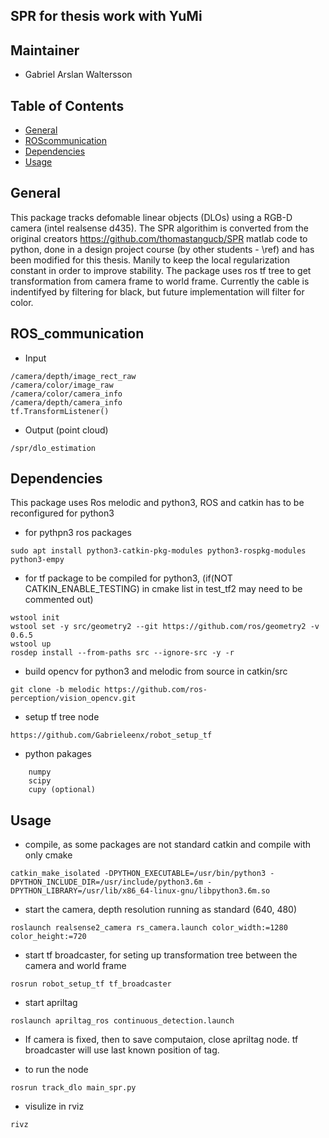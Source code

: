 ## SPR for thesis work with YuMi 

## Maintainer 
* Gabriel Arslan Waltersson

## Table of Contents
* [General](#general)
* [ROScommunication](#ros_communication)
* [Dependencies](#dependencies)
* [Usage](#usage)

## General
This package tracks defomable linear objects (DLOs) using a RGB-D camera (intel realsense d435). The SPR algorithim is converted from the original creators https://github.com/thomastangucb/SPR matlab code to python, done in a design project course (by other students - \ref) and has been modified for this thesis. Manily to keep the local regularization constant in order to improve stability. The package uses ros tf tree to get transformation from camera frame to world frame. Currently the cable is indentifyed by filtering for black, but future  implementation will filter for color.      

## ROS_communication
* Input
```
/camera/depth/image_rect_raw
/camera/color/image_raw
/camera/color/camera_info
/camera/depth/camera_info
tf.TransformListener()
```
* Output (point cloud)
```
/spr/dlo_estimation
```


## Dependencies
This package uses Ros melodic and python3, ROS and catkin has to be reconfigured for python3
* for pythpn3 ros packages 
```
sudo apt install python3-catkin-pkg-modules python3-rospkg-modules python3-empy
```
* for tf package to be compiled for python3, (if(NOT CATKIN_ENABLE_TESTING) in cmake list in test_tf2 may need to be commented out)
```
wstool init
wstool set -y src/geometry2 --git https://github.com/ros/geometry2 -v 0.6.5
wstool up
rosdep install --from-paths src --ignore-src -y -r
```
* build opencv for python3 and melodic from source in catkin/src
```
git clone -b melodic https://github.com/ros-perception/vision_opencv.git
```
* setup tf tree node
```
https://github.com/Gabrieleenx/robot_setup_tf
```

* python pakages
``` 
    numpy
    scipy
    cupy (optional)
```

## Usage
* compile, as some packages are not standard catkin and compile with only cmake
``` 
catkin_make_isolated -DPYTHON_EXECUTABLE=/usr/bin/python3 -DPYTHON_INCLUDE_DIR=/usr/include/python3.6m -DPYTHON_LIBRARY=/usr/lib/x86_64-linux-gnu/libpython3.6m.so
``` 

* start the camera, depth resolution running as standard (640, 480)
``` 
roslaunch realsense2_camera rs_camera.launch color_width:=1280 color_height:=720
``` 
* start tf broadcaster, for seting up transformation tree between the camera and world frame
``` 
rosrun robot_setup_tf tf_broadcaster
``` 

* start apriltag
``` 
roslaunch apriltag_ros continuous_detection.launch
``` 

* If camera is fixed, then to save computaion, close apriltag node. tf broadcaster will use last known position of tag. 

* to run the node
``` 
rosrun track_dlo main_spr.py
``` 

* visulize in rviz
```
rivz 
``` 
